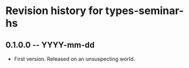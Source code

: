 # Revision history for types-seminar-hs

## 0.1.0.0 -- YYYY-mm-dd

* First version. Released on an unsuspecting world.
